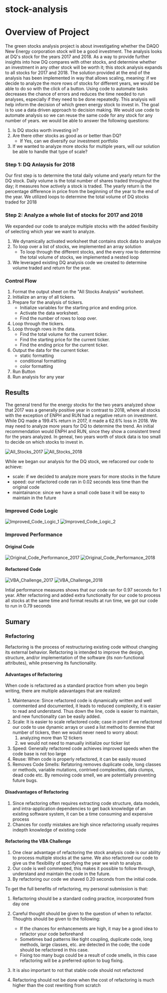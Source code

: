# stock-analysis
# Overview of Project
The green stocks analysis project is about investigating whether the DAQO New Energy corporation stock will be a good investment. The analysis looks at DQ's stock for the years 2017 and 2018. As a way to provide further insights into how DQ compares with other stocks, and determine whether an investment in any other stock will be worth it; this stock analysis expands to all stocks for 2017 and 2018.
The solution provided at the end of the analysis has been implemented in way that allows scaling, meaning: if we decide to analyze the more rows of stocks for different years, we would be able to do so with the click of a button. Using code to automate tasks decreases the chance of errors and reduces the time needed to run analyses, especially if they need to be done repeatedly.
This analysis will help inform the decision of which green energy stock to invest in. The goal is to use a data driven approach to decision making. We would use code to automate analysis so we can reuse the same code for any stock for any number of years. we would be able to answer the following questions:
1. Is DQ stocks worth investing in?
2. Are there other stocks as good as or better than DQ?
   - If Yes, can we diversify our investment portfolio
4. If we wanted to analyze more stocks for multiple years, will our solution be able to handle that type of scale?

### Step 1: DQ Anlaysis for 2018
Our first step is to determine the total daily volume and yearly return for the DQ stock. Daily volume is the total number of shares traded throughout the day; it measures how actively a stock is traded. The yearly return is the percentage difference in price from the beginning of the year to the end of the year.
We utilized loops to determine the total volume of DQ stocks traded for 2018

### Step 2: Analyze a whole list of stocks for 2017 and 2018
We expanded our code to analyze multiple stocks with the added flexibiity of selecting which year we want to analyze.
1. We dynamically activated worksheet that contains stock data to analyze
2. To loop over a list of stocks, we implemented an array solution 
   - To loop through the different stocks, and the every row to determine the total volume of stocks, we implemented a nested loop 
4. We leveraged existing DQ analysis code we created to determine volume traded and return for the year.

### Control Flow
1. Format the output sheet on the "All Stocks Analysis" worksheet.
2. Initialize an array of all tickers.
3. Prepare for the analysis of tickers.
   * Initialize variables for the starting price and ending price.
   * Activate the data worksheet.
   * Find the number of rows to loop over.
4. Loop through the tickers.
5. Loop through rows in the data.
   * Find the total volume for the current ticker.
   * Find the starting price for the current ticker.
   * Find the ending price for the current ticker.
6. Output the data for the current ticker.
   * static formatting
   * conditional formattiing
   * color formatting
7. Run Button
8. Run analysis for any year

## Results
The general trend for the energy stocks for the two years analyzed show that 2017 was a generally positive year in contrast to 2018, where all stocks with the exception of ENPH and RUN had a negative return on investment.
While DQ made a 199.4% return in 2017, it made a 62.6% loss in 2018. We may need to analyze more years for DQ to determine the trend.
An initial recommendation would ENPH and RUN, since they show a consistent trend for the years analyzed.
In geneal, two years worth of stock data is too small to decide on which stocks to invest in.

![All_Stocks_2017](https://user-images.githubusercontent.com/67847583/117246846-edef9080-ae02-11eb-8419-c34178f14cca.png)
![All_Stocks_2018](https://user-images.githubusercontent.com/67847583/117246860-f1831780-ae02-11eb-913c-5a328d4d34b8.png)

While we began our analysis for the DQ stock, we refacored our code to achieve:
  * scale: if we decided to analyze more years for more stocks in the future
  * speed: our refactored code ran in 0.02 seconds less time than the original code
  * maintainance: since we have a small code base it will be easy to maintain in the future
  
### Improved Code Logic
![Improved_Code_Logic_1](https://user-images.githubusercontent.com/67847583/117247736-73277500-ae04-11eb-9b9e-7a96cf14a0f6.png)
![Improved_Code_Logic_2](https://user-images.githubusercontent.com/67847583/117247747-77ec2900-ae04-11eb-8424-f6e7db3a3d69.png)

### Improved Performance
#### Original Code
![Original_Code_Performance_2017](https://user-images.githubusercontent.com/67847583/117377255-766c4080-ae98-11eb-8f42-2b22fb79d6e8.png)
![Original_Code_Performance_2018](https://user-images.githubusercontent.com/67847583/117377259-79ffc780-ae98-11eb-9729-e334a6a8d442.png)

#### Refactored Code
![VBA_Challenge_2017](https://user-images.githubusercontent.com/67847583/117247811-905c4380-ae04-11eb-92b8-4e555a7e8585.png)
![VBA_Challenge_2018](https://user-images.githubusercontent.com/67847583/117247816-92be9d80-ae04-11eb-81ff-f2ed4ffe2551.png)

Intial performance measures shows that our code ran for 0.97 seconds for 1 year. After refactoring and added extra functionalty for our code to process all stocks at the same time and format results at run time, we got our code to run in 0.79 seconds

## Sumary

### Refactoring

Refactoring is the process of restructuring existing code without changing its external behavior. Refactoring is intended to improve the design, structure, and/or implementation of the software (its non-functional attributes), while preserving its functionality. 

#### Advantages of Refactoring
When code is refactored as a standard practice from when you begin writing, there are multiple adavantages that are realized:
1. Maintenance: Since refactored code is dynamically written and well commented and documented, it leads to reduced complexity, it is easier to read and understand. Thus down the line, code is easier to maintain, and new functionality can be easily added. 
2. Scale: It is easier to scale refactored code; case in point if we refactored our code to use dynamic arrays or used a list method to dermine that number of tickers, then we would never need to worry about:
   1. analyzing more than 12 tickers
   2. we would not need to manually initialize our ticker list
3. Speed: Generally refactored code achieves improved speeds when the code base is not too large
4. Reuse: When code is properly refactored, it can be easily reused
5. Removes Code Smells: Refatoring removes duplicate code, long classes or methods, variable mutations, contrived complexities, data clumps, dead code etc. By removing code smell, we are potentially preventing future bugs.
#### Disadvantages of Refactoring
1. Since refactoring often requires extracting code structure, data models, and intra-application dependencies to get back knowledge of an existing software system, it can be a time consuming and expensive process
2. Chances for costly mistakes are high since refactoring usually requires indepth knowledge of existing code

#### Refactoring the VBA Challenge
1. One clear advantage of refactoring the stock analysis code is our ability to process multiple stocks at the same. We also refactored our code to give us the flexibility of specifying the year we wish to analyze.
2. Our code is well commented, this makes it possible to follow through, understand and maintain the code in the future.
3. By refactoring our code we shaved 0.20 seconds from the initial code.

To get the full benefits of refactoring, my personal submission is that:
1. Refactoring should be a standard coding practice, incorporated from day one
2. Careful thought should be given to the question of when to refactor. Thoughts should be given to the following:
   - If the chances for enhancements are high, it may be a good idea to refactor your code beforehand
   - Sometimes bad patterns like tight coupling, duplicate code, long methods, large classes, etc. are detected in the code; the code should be refactored in this case.
   - Fixing too many bugs could be a result of code smells, in this case refactoring will be a preferred option to bug fixing.

3. It is also important to not that stable code should not refactored
4. Refactoring should not be done when the cost of refactoring is much higher than the cost rewriting from scratch  
